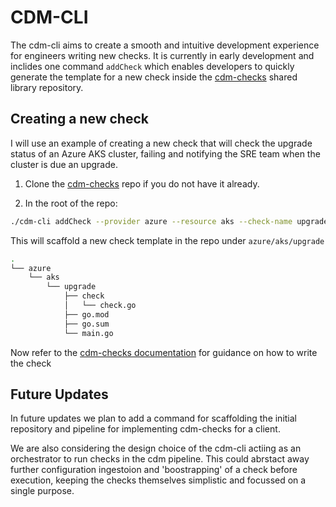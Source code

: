 # CDM-CLI
The cdm-cli aims to create a smooth and intuitive development experience for engineers writing new checks. 
It is currently in early development and inclides one command `addCheck` which enables developers to quickly generate the template for a new check inside the [cdm-checks](https://github.com/IamSamD/cdm-checks) shared library repository. 

## Creating a new check
I will use an example of creating a new check that will check the upgrade status of an Azure AKS cluster, failing and notifying the SRE team when the cluster is due an upgrade. 

1. Clone the [cdm-checks](https://github.com/IamSamD/cdm-checks) repo if you do not have it already.

2. In the root of the repo:
```bash
./cdm-cli addCheck --provider azure --resource aks --check-name upgrade
```

This will scaffold a new check template in the repo under `azure/aks/upgrade`

```bash
.
└── azure
    └── aks
        └── upgrade
            ├── check
            │   └── check.go
            ├── go.mod
            ├── go.sum
            └── main.go
```

Now refer to the [cdm-checks documentation](https://github.com/IamSamD/cdm-checks/blob/main/README.md) for guidance on how to write the check

## Future Updates
In future updates we plan to add a command for scaffolding the initial repository and pipeline for implementing cdm-checks for a client.

We are also considering the design choice of the cdm-cli actiing as an orchestrator to run checks in the cdm pipeline.
This could abrstact away further configuration ingestoion and 'boostrapping' of a check before execution, keeping the checks themselves simplistic and focussed on a single purpose. 